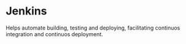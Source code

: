 # Jenkins

Helps automate building, testing and deploying, facilitating continuos integration and continuos deployment.
